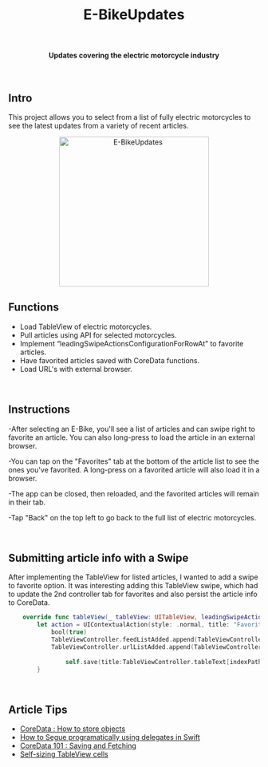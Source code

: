 <h1 align="center"> E-BikeUpdates </h1> <br>

<h4 align="center">Updates covering the electric motorcycle industry</h4> <br>
 

## Intro

This project allows you to select from a list of fully electric motorcycles to see the latest updates from a variety of recent articles. 

<p align="center">
  <img alt="E-BikeUpdates" title="E-BikeUpdates" src="screenshots/ebike2.gif" width=300>
</p>

## Functions 
* Load TableView of electric motorcycles. 
* Pull articles using API for selected motorcycles. 
* Implement “leadingSwipeActionsConfigurationForRowAt” to favorite articles.
* Have favorited articles saved with CoreData functions. 
* Load URL's with external browser. 
<br>

## Instructions
-After selecting an E-Bike, you'll see a list of articles and can swipe right to favorite an article. You can also long-press to load the article in an external browser. 

-You can tap on the "Favorites" tab at the bottom of the article list to see the ones you've favorited. A long-press on a favorited article will also load it in a browser. 

-The app can be closed, then reloaded, and the favorited articles will remain in their tab. 

-Tap "Back" on the top left to go back to the full list of electric motorcycles. 

<br>

## Submitting article info with a Swipe

After implementing the TableView for listed articles, I wanted to add a swipe to favorite option. It was interesting adding this TableView swipe, which had to update the 2nd controller tab for favorites and also persist the article info to CoreData.

``` swift
    override func tableView(_ tableView: UITableView, leadingSwipeActionsConfigurationForRowAt indexPath: IndexPath) -> UISwipeActionsConfiguration? {
        let action = UIContextualAction(style: .normal, title: "Favorite") { (action, view, bool) in
            bool(true)
            TableViewController.feedListAdded.append(TableViewController.tableText[indexPath.row])
            TableViewController.urlListAdded.append(TableViewController.urlList[indexPath.row])
            
                self.save(title:TableViewController.tableText[indexPath.row], url:TableViewController.urlList[indexPath.row])
        }
 ```
<br>

## Article Tips

* <a href="http://www.kaleidosblog.com/swift-core-data-how-to-store-objects" target="_blank">CoreData : How to store objects</a><br>
* <a href="https://medium.com/@jacqschweiger/how-to-segue-programmatically-using-delegates-in-swift-e333a9800f5" target="_blank">How to Segue programatically using delegates in Swift</a><br>
* <a href="https://www.codementor.io/codementorteam/core-data-tutorial-saving-and-fetching-pdphdmh50" target="_blank">CoreData 101 : Saving and Fetching</a><br>
* <a href="https://www.raywenderlich.com/1067-self-sizing-table-view-cells" target="_blank" >Self-sizing TableView cells</a>
